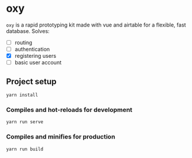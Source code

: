 # oxy
`oxy` is a rapid prototyping kit made with vue and airtable for a flexible, fast database.
Solves:
- [ ] routing
- [ ] authentication
- [x] registering users
- [ ] basic user account

## Project setup
```
yarn install
```

### Compiles and hot-reloads for development
```
yarn run serve
```

### Compiles and minifies for production
```
yarn run build
```
